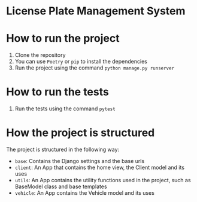 License Plate Management System
===============================

# How to run the project
1. Clone the repository
2. You can use `Poetry` or `pip` to install the dependencies
3. Run the project using the command `python manage.py runserver`

# How to run the tests
1. Run the tests using the command `pytest`

# How the project is structured
The project is structured in the following way:
- `base`: Contains the Django settings and the base urls
- `client`: An App that contains the home view, the Client model and its uses
- `utils`: An App contains the utility functions used in the project, such as BaseModel class and base templates
- `vehicle`: An App contains the Vehicle model and its uses